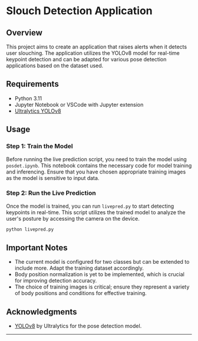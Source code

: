 # Slouch Detection Application

## Overview
This project aims to create an application that raises alerts when it detects user slouching. The application utilizes the YOLOv8 model for real-time keypoint detection and can be adapted for various pose detection applications based on the dataset used.

## Requirements

- Python 3.11
- Jupyter Notebook or VSCode with Jupyter extension
- [Ultralytics YOLOv8](https://github.com/ultralytics/yolov8)

## Usage

### Step 1: Train the Model
Before running the live prediction script, you need to train the model using `posdet.ipynb`. This notebook contains the necessary code for model training and inferencing. Ensure that you have chosen appropriate training images as the model is sensitive to input data. 

### Step 2: Run the Live Prediction
Once the model is trained, you can run `livepred.py` to start detecting keypoints in real-time. This script utilizes the trained model to analyze the user's posture by accessing the camera on the device.

```bash
python livepred.py
```

## Important Notes

- The current model is configured for two classes but can be extended to include more. Adapt the training dataset accordingly.
- Body position normalization is yet to be implemented, which is crucial for improving detection accuracy.
- The choice of training images is critical; ensure they represent a variety of body positions and conditions for effective training.

## Acknowledgments
- [YOLOv8](https://github.com/ultralytics/yolov8) by Ultralytics for the pose detection model.

---
